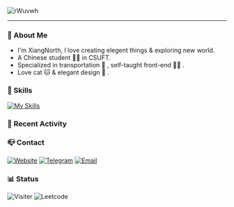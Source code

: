 ![rWuvwh](https://cdn.jsdelivr.net/gh/XiangNorth/Living-room-for-Pic@main/2022/07/rWuvwh.png)

---

### 🚀 About Me

- I'm XiangNorth, I love creating elegent things & exploring new world.
- A Chinese student 🧑‍🎓 in CSUFT.
- Specialized in transportation 🚅 , self-taught front-end 👨‍💻 .
- Love cat 🐱 & elegant design 🎨 .

### 🧰 Skills
[![My Skills](https://skillicons.dev/icons?i=ai,autocad,c,cpp,css,cloudflare,express,figma,git,github,html,java,js,jquery,kotlin,linux,md,materialui,mongodb,mysql,nextjs,nodejs,ps,react,sass,tailwind,ts,vercel,vscode,webpack&perline=10)](https://skillicons.dev)

### 🔖 Recent Activity

<!--START_SECTION:activity--> 
<!--END_SECTION:activity-->

### 📪 Contact

[![Website](https://img.shields.io/badge/website-000000?style=for-the-badge&logo=About.me&logoColor=white)](https://xiangnorth.com)
[![Telegram](https://img.shields.io/badge/Telegram-2CA5E0?style=for-the-badge&logo=telegram&logoColor=white)](https://t.me/XiangNorth)
[![Email](https://img.shields.io/badge/Email-D14836?style=for-the-badge&logo=gmail&logoColor=white)](mailto:i@xiangnorth.com)

### 📊 Status

![Visiter](https://komarev.com/ghpvc/?username=xiangnorth&label=Visitor)
![Leetcode](https://img.shields.io/badge/dynamic/json?style=flat&labelColor=black&color=%23ffa116&label=Solved&query=solvedOverTotal&url=https%3A%2F%2Fleetcode-badge.vercel.app%2Fapi%2Fusers%2FXiangNorth&logo=leetcode&logoColor=yellow)

